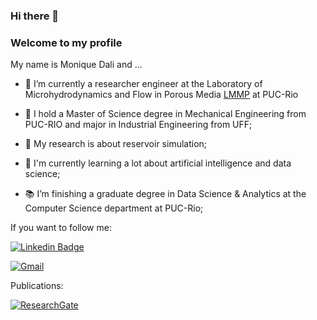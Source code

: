 <!--
**mfdali/mfdali** is a ✨ _special_ ✨ repository because its `README.md` (this file) appears on your GitHub profile.

Here are some ideas to get you started:

- 🔭 I’m currently working on ...
- 🌱 I’m currently learning ...
- 👯 I’m looking to collaborate on ...
- 🤔 I’m looking for help with ...
- 💬 Ask me about ...
- 📫 How to reach me: ...
- 😄 Pronouns: ...
- ⚡ Fun fact: ...
-->
### Hi there 👋

### Welcome to my profile

My name is Monique Dali and ...

- 🔭 I’m currently a researcher engineer at the Laboratory of Microhydrodynamics and Flow in Porous Media [LMMP](http://lmmp.mec.puc-rio.br/ "LMMP") at PUC-Rio
 
- 🌱 I hold a Master of Science degree in Mechanical Engineering from PUC-RIO and major in Industrial Engineering from UFF; 

- 📂 My research is about reservoir simulation;
    
- 🚀 I'm currently learning a lot about artificial intelligence and data science;

- 📚 I’m finishing a graduate degree in Data Science & Analytics at the Computer Science department at PUC-Rio;


If you want to follow me: 

[![Linkedin Badge](https://img.shields.io/badge/-LinkedIn-blue?style=flat-square&logo=Linkedin&logoColor=white&link=https://www.linkedin.com/in/monique-feitosa-97b42569/)](https://www.linkedin.com/in/monique-feitosa-97b42569/)

[![Gmail](https://img.shields.io/badge/Gmail-D14836?style=for-the-badge&logo=gmail&logoColor=white&link=mailto:mfeitosa@lmmp.mec.puc-rio.br)](mailto:mfeitosa@lmmp.mec.puc-rio.br)

Publications: 

[![ResearchGate](https://img.shields.io/badge/ResearchGate-00CCBB?style=for-the-badge&logo=ResearchGate&logoColor=white)](https://www.researchgate.net/profile/Monique-Dali)


